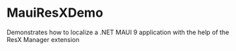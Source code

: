 # MauiResXDemo
Demonstrates how to localize a .NET MAUI 9 application with the help of the ResX Manager extension
